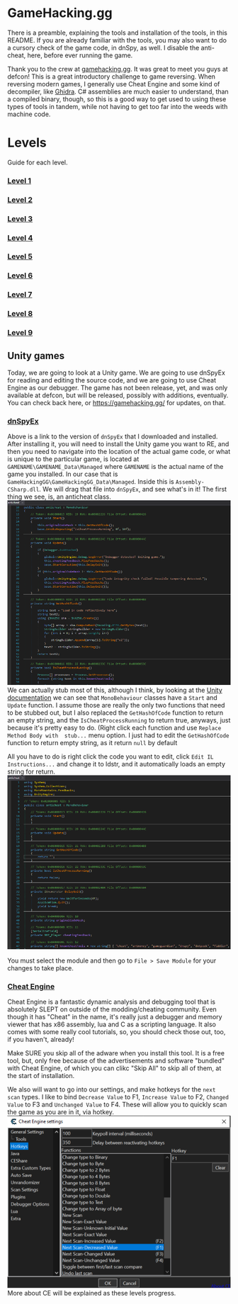# GameHacking.gg
There is a preamble, explaining the tools and installation of the tools, in this README. If you are already familiar with
the tools, you may also want to do a cursory check of the game code, in dnSpy, as well. I disable the anti-cheat, here, before
ever running the game.

Thank you to the crew at [gamehacking.gg](https://gamehacking.gg/). It was great to meet you guys at defcon! This is a great
introductory challenge to game reversing. When reversing modern games, I generally use Cheat Engine and some kind of decompiler,
like [Ghidra](https://github.com/NationalSecurityAgency/ghidra). C# assemblies are much easier to understand, than a compiled
binary, though, so this is a good way to get used to using these types of tools in tandem, while not having to get too far 
into the weeds with machine code.  

# Levels 
Guide for each level.
### [Level 1](L1.md)
### [Level 2](L2.md)
### [Level 3](L3.md)
### [Level 4](L4.md)
### [Level 5](L5.md)
### [Level 6](L6.md)
### [Level 7](L7.md)
### [Level 8](L8.md)
### [Level 9](L9.md)

## Unity games
Today, we are going to look at a Unity game. We are going to use dnSpyEx for reading and editing the source code, and we are 
going to use Cheat Engine as our debugger. The game has not been release, yet, and was only available at defcon, but will 
be released, possibly with additions, eventually. You can check back here, or https://gamehacking.gg/ for updates, on that.

### [dnSpyEx](https://github.com/dnSpyEx/dnSpy/releases)
Above is a link to the version of `dnSpyEx` that I downloaded and installed. After installing it, you will need to install 
the Unity game you want to RE, and then you need to navigate into the location of the actual game code, or what is unique 
to the particular game, is located at `GAMENAME\GAMENAME_Data\Managed` where `GAMENAME` is the actual name of the game you
installed. In our case that is `GameHackingGG\GameHackingGG_Data\Managed`.  Inside this is `Assembly-CSharp.dll`. We will 
drag that file into `dnSpyEx`, and see what's in it! The first thing we see, is, an anticheat class.
<br/>
<img alt="Level 4 DNSpy" src="img/L0 dnSpy anticheat.png" title="DNSpy IL COde" />
<br/>
We can actually stub most of this, although I think, by looking at the [Unity documentation](https://docs.unity3d.com/ScriptReference/MonoBehaviour.html)
we can see that `MonoBehaviour` classes have a `Start` and `Update` function. I assume those are really the only two functions
that need to be stubbed out, but I also replaced the `GetHashOfCode` function to return an empty string, and the `IsCheatProcessRunning`
to return true, anyways, just because it's pretty easy to do. (Right click each function and use `Replace Method Body with 
stub...` menu option. I just had to edit the `GetHashOfCode` function to return empty string, as it return `null` by default

All you have to do is right click the code you want to edit, click `Edit IL Instructions...` and change it to ldstr, and 
it automatically loads an empty string for return.
<br/>
<img alt="Level 4 DNSpy" src="img/L0 dnSpy anticheat stubbed.png" title="DNSpy IL COde" />
<br/>

You must select the module and then go to `File > Save Module` for your changes to take place.

### [Cheat Engine](https://www.cheatengine.org/)
Cheat Engine is a fantastic dynamic analysis and debugging tool that is absolutely SLEPT on outside of the modding/cheating 
community. Even though it has "Cheat" in the name, it's really just a debugger and memory viewer that has x86 assembly,
lua and C as a scripting language. It also comes with some really cool tutorials, so, you should check those out, too, if
you haven't, already! 

Make SURE you skip all of the adware when you install this tool. It is a free tool, but, only free because of the advertisements
and software "bundled" with Cheat Engine, of which you can clikc "Skip All" to skip all of them, at the start of installation.

We also will want to go into our settings, and make hotkeys for the `next scan` types. I like to bind `Decrease Value` to
F1, `Increase Value` to F2, `Changed Value` to F3 and `Unchanged Value` to F4. These will allow you to quickly scan the game
as you are in it, via hotkey.
<br/>
<img alt="CE Settings" src="img/L0 CE Settings.png" title="CE Settings" />
<br/>
More about CE will be explained as these levels progress.
